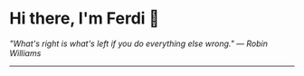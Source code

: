 <h1>Hi there, I'm Ferdi 👋</h1>

<p><em>
  "What's right is what's left if you do everything else wrong." — Robin Williams
</em></p>

---
